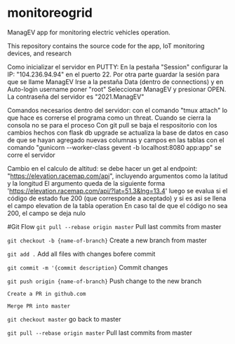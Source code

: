 # monitoreogrid
ManagEV app for monitoring electric vehicles operation.

This repository contains the source code for the app, IoT monitoring devices, and research

Como inicializar el servidor en PUTTY:
    En la pestaña "Session" configurar la IP: "104.236.94.94" en el puerto 22.
    Por otra parte guardar la sesión para que se llame ManagEV
    Irse a la pestaña Data (dentro de connections) y en Auto-login username poner "root"
    Seleccionar ManagEV y presionar OPEN. La contraseña del servidor es "2021.ManagEV"

Comandos necesarios dentro del servidor:
    con el comando "tmux attach" lo que hace es correrse el programa como un threat. Cuando se cierra la consola no se para el proceso
    Con git pull se baja el respositorio con los cambios hechos
    con flask db upgrade se actualiza la base de datos en caso de que se hayan agregado nuevas columnas y campos en las tablas
    con el comando "gunicorn --worker-class gevent -b localhost:8080 app:app" se corre el servidor
    
Cambio en el calculo de altitud:
    se debe hacer un get al endpoint: "https://elevation.racemap.com/api", incluyendo argumentos como la latitud y la longitud
    El argumento queda de la siguiente forma 'https://elevation.racemap.com/api/?lat=51.3&lng=13.4'
    luego se evalua si el código de estado fue 200 (que corresponde a aceptado) y si es asi se llena el campo elevation de la tabla operation
    En caso tal de que el código no sea 200, el campo se deja nulo
    

#Git Flow
`git pull --rebase origin master`
Pull last commits from master

`git checkout -b {name-of-branch}`
Create a new branch from master

`git add .`
Add all files with changes bofere commit

`git commit -m '{commit description}`
Commit changes

`git push origin {name-of-branch}`
Push change to the new branch

`Create a PR in github.com`

`Merge PR into master`

`git checkout master`
go back to master

`git pull --rebase origin master`
Pull last commits from master
